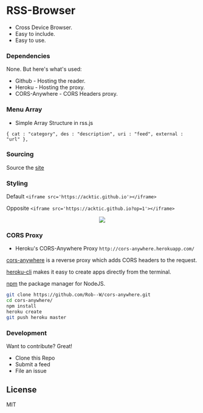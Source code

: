 # RSS-Browser

  - Cross Device Browser.
  - Easy to include.
  - Easy to use.


### Dependencies

None. But here's what's used:

* Github - Hosting the reader.
* Heroku - Hosting the proxy.
* CORS-Anywhere - CORS Headers proxy.

### Menu Array

* Simple Array Structure in rss.js

`{ cat : "category", des : "description", uri : "feed", external : "url" },`

### Sourcing

Source the [site](https://acktic.github.io)

### Styling

Default
`<iframe src='https://acktic.github.io'></iframe>`

Opposite
`<iframe src='https://acktic.github.io?op=1'></iframe>`
 
 <p align='center'><img src='https://ackti.files.wordpress.com/2019/12/4660423988033-1.jpg'></p>
 
 
### CORS Proxy

- Heroku's CORS-Anywhere Proxy `http://cors-anywhere.herokuapp.com/`

[cors-anywhere](https://github.com/Rob--W/cors-anywhere) is a reverse proxy which adds CORS headers to the request.

[heroku-cli](https://github.com/heroku/cli) makes it easy to create apps directly from the terminal.

[npm](https://github.com/npm/cli) the package manager for NodeJS.

```sh
git clone https://github.com/Rob--W/cors-anywhere.git
cd cors-anywhere/
npm install
heroku create
git push heroku master
```

### Development

Want to contribute? Great!
- Clone this Repo
- Submit a feed
- File an issue

License
----

MIT
